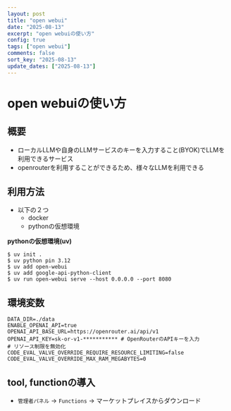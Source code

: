 ```yaml
---
layout: post
title: "open webui"
date: "2025-08-13"
excerpt: "open webuiの使い方"
config: true
tags: ["open webui"]
comments: false
sort_key: "2025-08-13"
update_dates: ["2025-08-13"]
---
```


# open webuiの使い方

## 概要
 - ローカルLLMや自身のLLMサービスのキーを入力すること(BYOK)でLLMを利用できるサービス
 - openrouterを利用することができるため、様々なLLMを利用できる

## 利用方法
 - 以下の２つ
   - docker
   - pythonの仮想環境

**pythonの仮想環境(uv)**

```console
$ uv init .
$ uv python pin 3.12
$ uv add open-webui
$ uv add google-api-python-client
$ uv run open-webui serve --host 0.0.0.0 --port 8080
```

## 環境変数

```env
DATA_DIR=./data
ENABLE_OPENAI_API=true
OPENAI_API_BASE_URL=https://openrouter.ai/api/v1
OPENAI_API_KEY=sk-or-v1-*********** # OpenRouterのAPIキーを入力
# リソース制限を無効化
CODE_EVAL_VALVE_OVERRIDE_REQUIRE_RESOURCE_LIMITING=false
CODE_EVAL_VALVE_OVERRIDE_MAX_RAM_MEGABYTES=0
```

## tool, functionの導入
 - `管理者パネル` -> `Functions` -> マーケットプレイスからダウンロード

